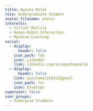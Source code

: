 ```yaml
---
title: Ayesha Malik
role: Undergraduate Student
avatar_filename: avatar
interests:
  - Virtual-Reality
  - Human-Robot-Interaction
  - Machine-Learning
social:
  - display:
      header: false
    icon_pack: fab
    icon: LinkedIn
    link: linkedin.com/in/ayeshaamalik
  - display:
      header: false
    link: ayeshamalik6312@gmail
    icon_pack: far
    icon: Envelope
superuser: false
user_groups:
  - Undergrad Students
---
```

